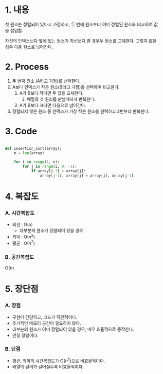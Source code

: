 # 1. 내용

첫 원소는 정렬되어 있다고 가정하고, 두 번째 원소부터 이미 정렬된 원소와 비교하여 값을 삽입함.

자신의 인덱스보다 앞에 있는 원소가 자신보다 클 경우두 원소를 교체한다. 그렇지 않을 경우 다음 원소로 넘어간다.

# 2. Process

1. 두 번째 원소 (A라고 가정)를 선택한다.
2. A보다 인덱스가 작은 원소(B라고 가정)를 선택하여 비교한다.
	1. A가 B보다 작다면 두 값을 교체한다.
		1. 배열의 첫 원소를 만날때까지 반복한다.
	2. A가 B보다 크다면 다음으로 넘어간다.
3. 정렬되지 않은 원소 중 인덱스가 가장 작은 원소를 선택하고 2번부터 반복한다.

# 3. Code

```python

def insertion_sort(array):
	n = len(array)
	
	for i in range(1, n):
		for j in range(i, 0, -1):
			if array[j-1] > array[j]:
				array[j-1], array[j] = array[j], array[j-1]

```

# 4. 복잡도

### A. 시간복잡도

- 최선 : O(n)
	- 대부분의 원소가 정렬되어 있을 경우
- 최악 : O($n^2$)
- 평균 : O($n^2$)

### B. 공간복잡도

O(n)

# 5. 장단점

### A. 장점

- 구현이 간단하고, 코드가 직관적이다.
- 추가적인 메모리 공간이 필요하지 않다.
- 대부분의 원소가 이미 정렬되어 있을 경우, 매우 효율적으로 동작한다.
- 안정 정렬이다.

### B. 단점

- 평균, 최악의 시간복잡도가 O($n^2$)으로 비효율적이다.
- 배열의 길이가 길어질수록 비효율적이다.
